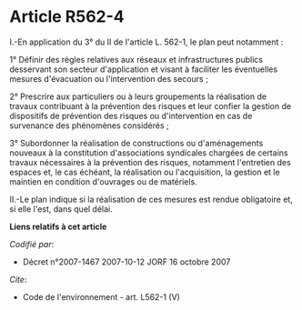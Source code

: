 # Article R562-4

I.-En application du 3° du II de l'article L. 562-1, le plan peut notamment : 

1° Définir des règles relatives aux réseaux et infrastructures publics desservant son secteur d'application et visant à
faciliter les éventuelles mesures d'évacuation ou l'intervention des secours ; 

2° Prescrire aux particuliers ou à leurs groupements la réalisation de travaux contribuant à la prévention des risques et
leur confier la gestion de dispositifs de prévention des risques ou d'intervention en cas de survenance des phénomènes
considérés ; 

3° Subordonner la réalisation de constructions ou d'aménagements nouveaux à la constitution d'associations syndicales
chargées de certains travaux nécessaires à la prévention des risques, notamment l'entretien des espaces et, le cas échéant,
la réalisation ou l'acquisition, la gestion et le maintien en condition d'ouvrages ou de matériels. 

II.-Le plan indique si la réalisation de ces mesures est rendue obligatoire et, si elle l'est, dans quel délai.

**Liens relatifs à cet article**

_Codifié par_:

  - Décret n°2007-1467 2007-10-12 JORF 16 octobre 2007

_Cite_:

  - Code de l'environnement - art. L562-1 (V)
